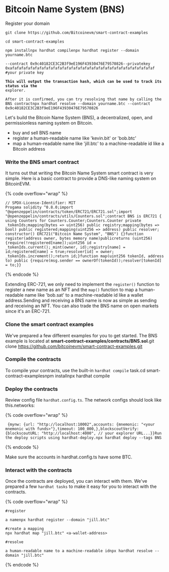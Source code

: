 # Bitcoin Name System (BNS)

Register your domain

<pre class="language-solidity" data-overflow="wrap"><code class="lang-solidity">git clone https://github.com/Bitcoinevm/smart-contract-examples

cd smart-contract-examples

npm installnpx hardhat compilenpx hardhat register --domain yourname.btc 

--contract 0x9c40182CE3C2B3f9eE196F43930476E79570826--privatekey 0xafafafafafafafafafafafafafafafafafafafafafafafafafafafafafafafaf 
#your private key
<strong>
</strong><strong>This will output the transaction hash, which can be used to track its status via the 
</strong>explorer. 

After it is confirmed, you can try resolving that name by calling the BNS contractnpx hardhat resolve --domain yourname.btc --contract 0x9c40182CE3C2B3f9eE196F43930476E79570826 
</code></pre>

Let's build the Bitcoin Name System (BNS), a decentralized, open, and permissionless naming system on Bitcoin.

* buy and sell BNS name
* register a human-readable name like 'kevin.bit' or 'bob.btc'
* map a human-readable name like 'jill.btc' to a machine-readable id like a Bitcoin address

### Write the BNS smart contract <a href="#write-the-bns-smart-contract" id="write-the-bns-smart-contract"></a>

It turns out that writing the Bitcoin Name System smart contract is very simple. Here is a basic contract to provide a DNS-like naming system on BitcoinEVM.

{% code overflow="wrap" %}
```solidity
// SPDX-License-Identifier: MIT 
Progama solidity ^0.8.0;​import "@openzeppelin/contracts/token/ERC721/ERC721.sol";import "@openzeppelin/contracts/utils/Counters.sol";​contract BNS is ERC721 {​using Counters for Counters.Counter;Counters.Counter private _tokenIds;​mapping(bytes => uint256) public registry;mapping(bytes => bool) public registered;​mapping(uint256 => address) public resolver;​constructor() ERC721("Bitcoin Name System", "BNS") {}​function register(address owner, bytes memory name)publicreturns (uint256){require(!registered[name]);​uint256 id = _tokenIds.current();_mint(owner, id);registry[name] = id;registered[name] = true;resolver[id] = owner;​_tokenIds.increment();return id;}​function map(uint256 tokenId, address to) public {require(msg.sender == ownerOf(tokenId));resolver[tokenId] = to;}}
```
{% endcode %}

Extending ERC-721, we only need to implement the `register()` function to register a new name as an NFT and the `map()` function to map a human-readable name like 'bob.sat' to a machine-readable id like a wallet address.Sending and receiving a BNS name is now as simple as sending and receiving an NFT. You can also trade the BNS name on open markets since it's an ERC-721.

### Clone the smart contract examples <a href="#clone-the-smart-contract-examples" id="clone-the-smart-contract-examples"></a>

We've prepared a few different examples for you to get started. The BNS example is located at **smart-contract-examples/contracts/BNS.sol**.git clone https://github.com/bitcoinevm/smart-contract-examples.git​

### Compile the contracts <a href="#compile-the-contracts" id="compile-the-contracts"></a>

To compile your contracts, use the built-in `hardhat compile` task.cd smart-contract-examplesnpm installnpx hardhat compile​

### Deploy the contracts <a href="#deploy-the-contracts" id="deploy-the-contracts"></a>

Review config file `hardhat.config.ts`. The network configs should look like this.networks:

{% code overflow="wrap" %}
```solidity
 {mynw: {url: "http://localhost:10002",accounts: {mnemonic: "<your mnemonic with funds>"},timeout: 100_000,},blockscoutVerify: {blockscoutURL: "http://localhost:4000", // your explorer URL...}}Run the deploy scripts using hardhat-deploy.npx hardhat deploy --tags BNS
```
{% endcode %}

Make sure the accounts in hardhat.config.ts have some BTC.​

### Interact with the contracts <a href="#interact-with-the-contracts" id="interact-with-the-contracts"></a>

Once the contracts are deployed, you can interact with them. We've prepared a few `hardhat tasks` to make it easy for you to interact with the contracts.

{% code overflow="wrap" %}
```solidity
#register 

a namenpx hardhat register --domain "jill.btc"​ 

#create a mapping 
npx hardhat map "jill.btc" <a-wallet-address> ​

#resolve 

a human-readable name to a machine-readable idnpx hardhat resolve --domain "jill.btc"
```
{% endcode %}
